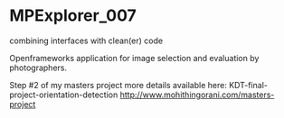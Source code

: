 # MPExplorer_007
combining interfaces with clean(er) code

Openframeworks application for image selection and evaluation by photographers.

Step #2 of my masters project more details available here: 
KDT-final-project-orientation-detection
http://www.mohithingorani.com/masters-project


